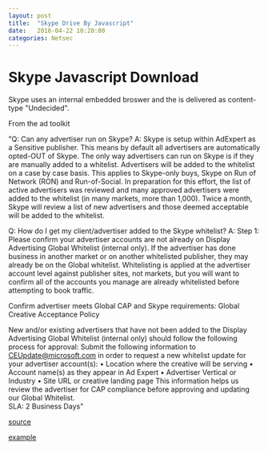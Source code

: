 ```yaml
---
layout: post
title:  "Skype Drive By Javascript"
date:   2016-04-22 10:20:00
categories: Netsec
---
```

# Skype Javascript Download

Skype uses an internal embedded broswer and the is delivered as content-type "Undecided".

From the ad toolkit

"Q: Can any advertiser run on Skype?
A: Skype is setup within AdExpert as a Sensitive publisher.  This means by default all advertisers are automatically opted-OUT of Skype.  The only way advertisers can run on Skype is if they are manually added to a whitelist.  Advertisers will be added to the whitelist on a case by case basis.  This applies to Skype-only buys, Skype on Run of Network (RON) and Run-of-Social.  In preparation for this effort, the list of active advertisers was reviewed and many approved advertisers were added to the whitelist (in many markets, more than 1,000).  Twice a month, Skype will review a list of new advertisers and those deemed acceptable will be added to the whitelist.

Q:  How do I get my client/advertiser added to the Skype whitelist?
A: Step 1: Please confirm your advertiser accounts are not already on Display Advertising Global Whitelist (internal only).  If the advertiser has done business in another market or on another whitelisted publisher, they may already be on the Global whitelist.  Whitelisting is applied at the advertiser account level against publisher sites, not markets, but you will want to confirm all of the accounts you manage are already whitelisted before attempting to book traffic. 

Confirm advertiser meets Global CAP and Skype requirements: Global Creative Acceptance Policy

New and/or existing advertisers that have not been added to the Display Advertising Global Whitelist (internal only) should follow the following process for approval:
Submit the following information to CEUpdate@microsoft.com in order to request a new whitelist update for your advertiser account(s):
•	Location where the creative will be serving
•	Account name(s) as they appear in Ad Expert
•	Advertiser Vertical or Industry
•	Site URL or creative landing page
This information helps us review the advertiser for CAP compliance before approving and updating our Global Whitelist.  
SLA: 2 Business Days"

[source](https://readytogo.microsoft.com/global/_layouts/RTG/AssetViewer.aspx?AssetUrl=https%3a%2f%2freadytogo.microsoft.com%2fglobal%2fAsset%2fPages%2fSkype-Ads-FAQ.aspx)

[example](http://security.stackexchange.com/questions/121179/advertisement-on-skype-tried-to-download-a-file-to-my-computer-using-javascript)
